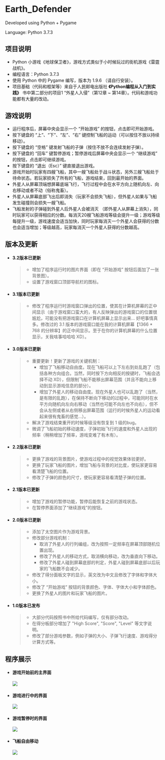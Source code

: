 # Earth_Defender

Developed using Python + Pygame 

Language: Python 3.7.3

## 项目说明

- Python 小游戏《地球保卫者》，游戏方式类似于小时候玩过的街机游戏《雷霆战机》。
- 编程语言：Python 3.7.3
- 使用 Python 中的 Pygame 编写，版本为 1.9.6 （请自行安装）。
- 项目基础（代码和框架等）来自于人民邮电出版社 **《Python编程从入门到实践》** 书中第二部分的项目1 “外星人入侵”（第12章 ~ 第14章）。代码和游戏功能都有大量的改动。

## 游戏说明

+ 运行程序后，屏幕中央会显示一个 “开始游戏” 的按钮，点击即可开始游戏。
+ 按下键盘的 “上”、“下”、“左”、“右” 键控制飞船的运动（可以按住不放以持续移动）。
+ 按下键盘的 “空格” 键发射飞船的子弹（按住不放不会连续发射子弹）。
+ 按下键盘的 “回车” 键暂停游戏；暂停游戏后屏幕中央会显示一个 “继续游戏” 的按钮，点击即可继续游戏。
+ 按下键盘的 “退出（Esc）” 键直接退出游戏。
+ 游戏开始时玩家有四艘飞船，其中一艘飞船处于战斗状态，另外三艘飞船处于待命状态。若玩家损失了所有的飞船，游戏结束，回到最开始的界面。
+ 外星人从屏幕顶端想屏幕底端飞行，飞行过程中会在水平方向上随机向左、向右移动或者不动（俗称鬼畜）。
+ 外星人从屏幕底部飞出后即消失（玩家不会损失飞船），但外星人如果与飞船发生碰撞则会损失一艘飞船。
+ 飞船发射的子弹碰到外星人后外星人会被消灭 （即外星人从屏幕上消失），同时玩家可以获得相应的分数。每消灭20艘飞船游戏等级会提升一级；游戏等级每提升一级，游戏速度会适当加快，同时玩家每消灭一个外星人会获得的分数也会适当增加；等级越高，玩家每消灭一个外星人获得的分数越高。

## 版本及更新

- #### 3.2版本已更新

  > + 增加了程序运行时的图片界面（即在 “开始游戏” 按钮后面加了一张背景图）。
  > + 设置了游戏窗口顶部导航栏的图标。

- #### 3.1版本已更新

  > + 修改了程序运行时游戏窗口弹出的位置，使其在计算机屏幕的正中间显示（由于游戏窗口蛮大的，有人反映弹出的游戏窗口的位置很尴尬，可能没有把游戏窗口在计算机屏幕上显示出来... 好吧事情真多。修改过的 3.1 版本的游戏窗口能在我的计算机屏幕【1366 * 768 的分辨率】的正中间显示。至于在你的计算机屏幕的什么位置显示，关我啥事哈哈哈 XD）。
  
- #### 3.0版本已更新

  > + 重要更新！更新了游戏的关键机制：
  >   + 增加了飞船移动自由度。现在飞船可以上下左右到处乱跑了（包括各种方向组合。当然，同时按下方向相反的按键时，飞船会选择不动 XD），但限制飞船不能移出屏幕范围（并且不能向上移动到显示游戏信息的部分）。
  >   + 增加了外星人的移动自由度。现在外星人也可以乱跑了（当然，是有限的乱跑），在保持不断向下移动的过程中，可能同时在水平方向随机向左向右移动（当然也可能不向左也不向右），但不会从左侧或者从右侧移出屏幕范围（运行的时候外星人的运动看起来很有鬼畜的感觉...）。
  > + 解决了游戏结束重开的时候等级没有恢复到 1 级的bug。
  > + 微调了飞船初始的移动速度，子弹初始飞行的速度和外星人出现的频率（稍稍增加了频率，游戏变难了有木有）。
  
- #### 2.2版本已更新

  > + 更换了游戏的背景图片，使游戏过程中的视觉效果体验更好。
  > + 更换了玩家飞船的图片，增加飞船与背景的对比度，使玩家更容易看清楚飞船的位置。
  > + 修改了子弹的颜色的尺寸，使玩家更容易看清楚子弹的位置。
  
- #### 2.1版本已更新

  > + 增加了游戏的暂停功能，暂停后能恢复之前的游戏状态。
  > + 在暂停界面添加了“继续游戏”的按钮。

- #### 2.0版本已更新

  > + 添加了太空图片作为游戏背景。
  > + 修改部分游戏机制：
  >   + 取消了外星人的行列编组，改为按照一定频率在屏幕顶部随机位置出现。
  >   + 修改了外星人的移动方式，取消横向移动，改为垂直向下移动。
  >   + 修改了外星人碰到屏幕底部的判定，外星人碰到屏幕底部以后玩家的飞船数不会减少。
  > + 修改了得分面板文字的显示，英文改为中文且修改了字体和字体大小。
  > + 修改了 “开始游戏” 按钮的背景颜色、字体、字体大小和字体颜色。
  > + 更换了外星人的图片和玩家飞船的图片。

- #### 1.0版本已发布

  > - 大部分代码按照书中所给代码编写，仅有部分改动。
  > - 在得分板部分增加了 "High Score", "Score", "Level" 等文字说明。
  > - 修改了部分游戏参数，例如子弹的大小、子弹飞行速度、游戏得分计算方式等。

## 程序展示

- #### 游戏开始前的主界面

  ![](https://github.com/ThoseBygones/Earth_Defender/raw/master/images/img01.jpg)

- #### 游戏进行中的界面

  ![](https://github.com/ThoseBygones/Earth_Defender/raw/master/images/img02.jpg)
  
- #### 游戏暂停时的界面

  ![](https://github.com/ThoseBygones/Earth_Defender/raw/master/images/img03.jpg)
  
- #### 飞船自由移动

  ![](https://github.com/ThoseBygones/Earth_Defender/raw/master/images/img04.jpg)